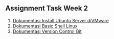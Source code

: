 ## Assignment Task Week 2

1. [Dokumentasi Install Ubuntu Server diVMware](../week-2/Dokumentasi-Install-Ubuntu-Server.md)
2. [Dokumentasi Basic Shell Linux](../week-2/Dokumentasi-Basic-Shell-Linux.md)
3. [Dokumentasi Version Control Git](../week-2/Dokumentasi-Version-Control-Git.md)
